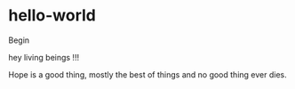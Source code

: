 # hello-world
Begin

hey living beings !!!

Hope is a good thing, mostly the best of things 
and no good thing ever dies.

